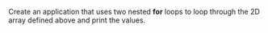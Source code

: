 Create an application that uses two nested **for** loops to loop through the 2D array defined above and print the values.